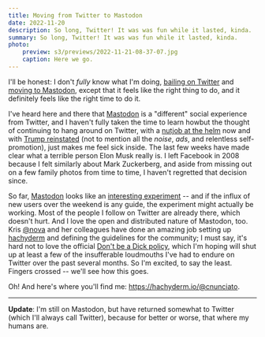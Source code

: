 ```yaml
---
title: Moving from Twitter to Mastodon
date: 2022-11-20
description: So long, Twitter! It was was fun while it lasted, kinda.
summary: So long, Twitter! It was was fun while it lasted, kinda.
photo:
    preview: s3/previews/2022-11-21-08-37-07.jpg
    caption: Here we go.
---
```


I'll be honest: I don't _fully_ know what I'm doing, [bailing on Twitter](https://twitter.com/cnunciato/status/1594361226066563072) and [moving to Mastodon](https://hachyderm.io/@cnunciato), except that it feels like the right thing to do, and it definitely feels like the right time to do it.

I've heard here and there that [Mastodon](https://joinmastodon.org/) is a "different" social experience from Twitter, and I haven't fully taken the time to learn howbut the thought of continuing to hang around on Twitter, with a [nutjob at the helm](https://www.nytimes.com/2022/11/18/technology/elon-musk-twitter-workers-quit.html?action=click&module=Well&pgtype=Homepage&section=Technology) now and with [Trump reinstated](https://www.nytimes.com/2022/11/19/technology/trump-twitter-musk.html) (not to mention all the _noise_, _ads_, and relentless self-promotion), just makes me feel sick inside. The last few weeks have made clear what a terrible person Elon Musk really is. I left Facebook in 2008 because I felt similarly about Mark Zuckerberg, and aside from missing out on a few family photos from time to time, I haven't regretted that decision since.

So far, [Mastodon](https://mastodon.social) looks like an [interesting experiment](https://www.nytimes.com/2022/11/07/technology/mastodon-twitter-elon-musk.html?searchResultPosition=5) -- and if the influx of new users over the weekend is any guide, the experiment might actually be working. Most of the people I follow on Twitter are already there, which doesn't hurt. And I love the open and distributed nature of Mastodon, too. Kris [@nova](https://hachyderm.io/@nova) and her colleagues have done an amazing job setting up [hachyderm](https://hachyderm.io) and defining the guidelines for the community; I must say, it's hard not to love the official [Don't be a Dick policy](https://github.com/hachyderm/community#dont-be-a-dick-policy), which I'm hoping will shut up at least a few of the insufferable loudmouths I've had to endure on Twitter over the past several months. So I'm excited, to say the least. Fingers crossed -- we'll see how this goes.

Oh! And here's where you'll find me: <https://hachyderm.io/@cnunciato>.

---

**Update**: I'm still on Mastodon, but have returned somewhat to Twitter (which I'll always call Twitter), because for better or worse, that where my humans are.
